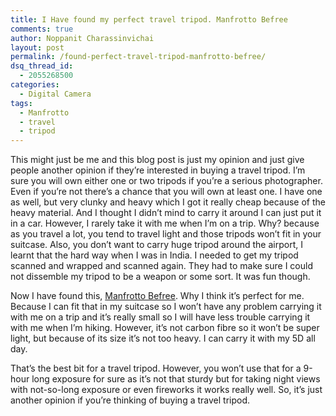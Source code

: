 ```yaml
---
title: I Have found my perfect travel tripod. Manfrotto Befree
comments: true
author: Noppanit Charassinvichai
layout: post
permalink: /found-perfect-travel-tripod-manfrotto-befree/
dsq_thread_id:
  - 2055268500
categories:
  - Digital Camera
tags:
  - Manfrotto
  - travel
  - tripod
---
```

This might just be me and this blog post is just my opinion and just give people another opinion if they&#8217;re interested in buying a travel tripod. I&#8217;m sure you will own either one or two tripods if you&#8217;re a serious photographer. Even if you&#8217;re not there&#8217;s a chance that you will own at least one. I have one as well, but very clunky and heavy which I got it really cheap because of the heavy material. And I thought I didn&#8217;t mind to carry it around I can just put it in a car. However, I rarely take it with me when I&#8217;m on a trip. Why? because as you travel a lot, you tend to travel light and those tripods won&#8217;t fit in your suitcase. Also, you don&#8217;t want to carry huge tripod around the airport, I learnt that the hard way when I was in India. I needed to get my tripod scanned and wrapped and scanned again. They had to make sure I could not dissemble my tripod to be a weapon or some sort. It was fun though.

Now I have found this, [Manfrotto Befree][1]. Why I think it&#8217;s perfect for me. Because I can fit that in my suitcase so I won&#8217;t have any problem carrying it with me on a trip and it&#8217;s really small so I will have less trouble carrying it with me when I&#8217;m hiking. However, it&#8217;s not carbon fibre so it won&#8217;t be super light, but because of its size it&#8217;s not too heavy. I can carry it with my 5D all day. 

That&#8217;s the best bit for a travel tripod. However, you won&#8217;t use that for a 9-hour long exposure for sure as it&#8217;s not that sturdy but for taking night views with not-so-long exposure or even fireworks it works really well. So, it&#8217;s just another opinion if you&#8217;re thinking of buying a travel tripod.

 [1]: http://www.manfrotto.com/befree "Manfrotto Befree"